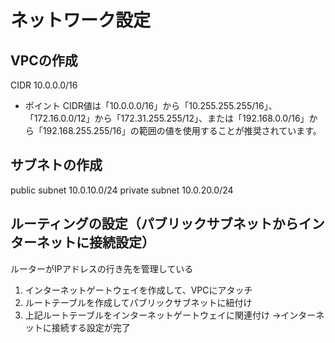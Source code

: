 # ネットワーク設定
## VPCの作成
CIDR 10.0.0.0/16
- ポイント
  CIDR値は「10.0.0.0/16」から「10.255.255.255/16」、「172.16.0.0/12」から「172.31.255.255/12」、または「192.168.0.0/16」から「192.168.255.255/16」の範囲の値を使用することが推奨されています。

## サブネトの作成
public subnet 10.0.10.0/24
private subnet 10.0.20.0/24

## ルーティングの設定（パブリックサブネットからインターネットに接続設定）
ルーターがIPアドレスの行き先を管理している
1. インターネットゲートウェイを作成して、VPCにアタッチ
2. ルートテーブルを作成してパブリックサブネットに紐付け
3. 上記ルートテーブルをインターネットゲートウェイに関連付け
→インターネットに接続する設定が完了



